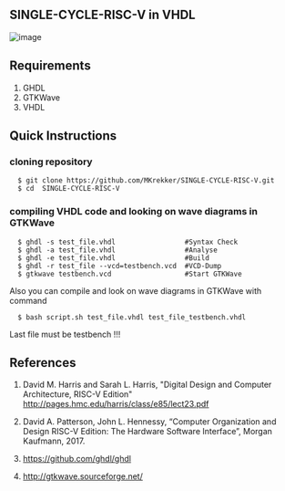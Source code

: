 ## SINGLE-CYCLE-RISC-V in VHDL

![image](https://user-images.githubusercontent.com/88595269/128730771-560da5b6-f33b-410c-bc03-2dc68f2c748e.png)

## Requirements

1. GHDL
2. GTKWave
3. VHDL

## Quick Instructions

### cloning repository

      $ git clone https://github.com/MKrekker/SINGLE-CYCLE-RISC-V.git  
      $ cd  SINGLE-CYCLE-RISC-V  

### compiling VHDL code and looking on wave diagrams in GTKWave

      $ ghdl -s test_file.vhdl                 #Syntax Check  
      $ ghdl -a test_file.vhdl                 #Analyse  
      $ ghdl -e test_file.vhdl                 #Build   
      $ ghdl -r test_file --vcd=testbench.vcd  #VCD-Dump  
      $ gtkwave testbench.vcd                  #Start GTKWave  

Also you can compile and look on wave diagrams in GTKWave with command  
  
      $ bash script.sh test_file.vhdl test_file_testbench.vhdl  
 
Last file must be testbench !!!   

## References

1. David M. Harris and Sarah L. Harris, "Digital Design and Computer Architecture, RISC-V Edition" 
http://pages.hmc.edu/harris/class/e85/lect23.pdf

2. David A. Patterson, John L. Hennessy, “Computer Organization and Design RISC-V Edition: The Hardware Software Interface”, Morgan Kaufmann, 2017.

3. https://github.com/ghdl/ghdl  

4. http://gtkwave.sourceforge.net/

